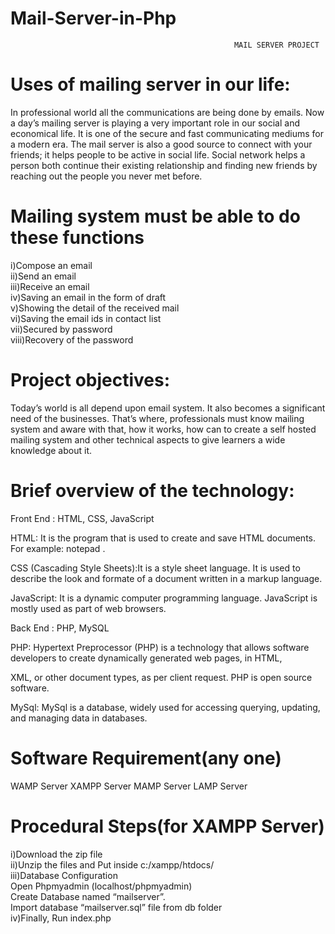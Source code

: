 # Mail-Server-in-Php

                                                      MAIL SERVER PROJECT
                                                     
# Uses of mailing server in our life:

   In professional world all the communications are being done by emails. Now a day’s mailing server is playing a very important role in our social and economical life. It is one of the secure and fast communicating mediums for a modern era. The mail server is also a good source to connect with your friends; it helps people to be active in social life. Social network helps a person both continue their existing relationship and finding new friends by reaching out the people you never met before.
    

# Mailing system must be able to do these functions

   i)Compose an email <br>
   ii)Send an email <br>
  iii)Receive an email <br>
   iv)Saving an email in the form of draft <br>
    v)Showing the detail of the received mail <br>
   vi)Saving the email ids in contact list <br>
  vii)Secured by password <br>
 viii)Recovery of the password <br>
 

# Project objectives:

   Today’s world is all depend upon email system. It also becomes a significant need of the businesses. That’s where, professionals must know mailing system and aware with that, how it works, how can to create a self hosted mailing system and other technical aspects to give learners a wide knowledge about it.
    
    
# Brief overview of the technology:

  Front End : HTML, CSS, JavaScript

HTML: It is the program that is used to create and save HTML documents. For example: notepad .

CSS (Cascading Style Sheets):It is a style sheet language. It is used to describe the look and formate of a document written in a markup language.

JavaScript: It is a dynamic computer programming language. JavaScript is mostly used as part of web browsers.
  
  Back End : PHP, MySQL

PHP: Hypertext Preprocessor (PHP) is a technology that allows software developers to create dynamically generated web pages, in HTML, 

XML, or other document types, as per client request. PHP is open source software.

MySql: MySql is a database, widely used for accessing querying, updating, and managing data in databases.


# Software Requirement(any one)

  WAMP Server
  XAMPP Server
  MAMP Server
  LAMP Server
  

# Procedural Steps(for XAMPP Server)

   i)Download the zip file <br>
   ii)Unzip the files and Put inside c:/xampp/htdocs/  <br>
  iii)Database Configuration <br>
      Open Phpmyadmin (localhost/phpmyadmin) <br>
      Create Database named “mailserver”. <br>
      Import database “mailserver.sql” file from db folder <br>
   iv)Finally, Run index.php
